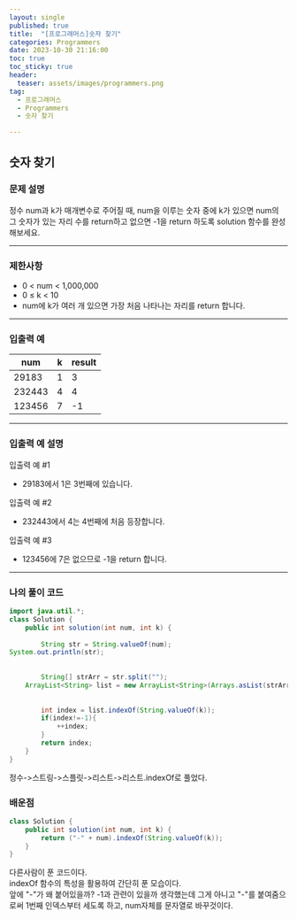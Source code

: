 ```yaml
---
layout: single
published: true
title:  "[프로그래머스]숫자 찾기"
categories: Programmers
date: 2023-10-30 21:16:00
toc: true
toc_sticky: true
header:
  teaser: assets/images/programmers.png
tag:   
  - 프로그래머스
  - Programmers
  - 숫자 찾기

---
```


## 숫자 찾기


### 문제 설명

정수 num과 k가 매개변수로 주어질 때, num을 이루는 숫자 중에 k가 있으면 num의 그 숫자가 있는 자리 수를 return하고 없으면 -1을 return 하도록 solution 함수를 완성해보세요.


----------------

### 제한사항

* 0 < num < 1,000,000
* 0 ≤ k < 10
* num에 k가 여러 개 있으면 가장 처음 나타나는 자리를 return 합니다.

----------------

### 입출력 예

|num|	k|	result|
|---|---|---|
|29183	|1|	3
|232443	|4|	4
|123456|	7| 	-1

----------------

### 입출력 예 설명

입출력 예 #1  

* 29183에서 1은 3번째에 있습니다.
  

입출력 예 #2  

* 232443에서 4는 4번째에 처음 등장합니다.  
  

입출력 예 #3  

* 123456에 7은 없으므로 -1을 return 합니다.
  

  

  

  

  

----------------

### 나의 풀이 코드

```java
import java.util.*;
class Solution {
    public int solution(int num, int k) {
        
        String str = String.valueOf(num);
System.out.println(str);
        
        
        String[] strArr = str.split("");
    ArrayList<String> list = new ArrayList<String>(Arrays.asList(strArr));
        
        
        int index = list.indexOf(String.valueOf(k));
        if(index!=-1){
            ++index;
        }
        return index;
    }
}
```

정수->스트링->스플릿->리스트->리스트.indexOf로 풀었다. 


### 배운점

```java
class Solution {
    public int solution(int num, int k) {
        return ("-" + num).indexOf(String.valueOf(k));
    }
}
```

다른사람이 푼 코드이다.  
indexOf 함수의 특성을 활용하여 간단히 푼 모습이다.  
앞에 "-"가 왜 붙어있을까? -1과 관련이 있을까 생각했는데 그게 아니고 "-"를 붙여줌으로써 1번째 인덱스부터 세도록 하고, num자체를 문자열로 바꾸것이다.
